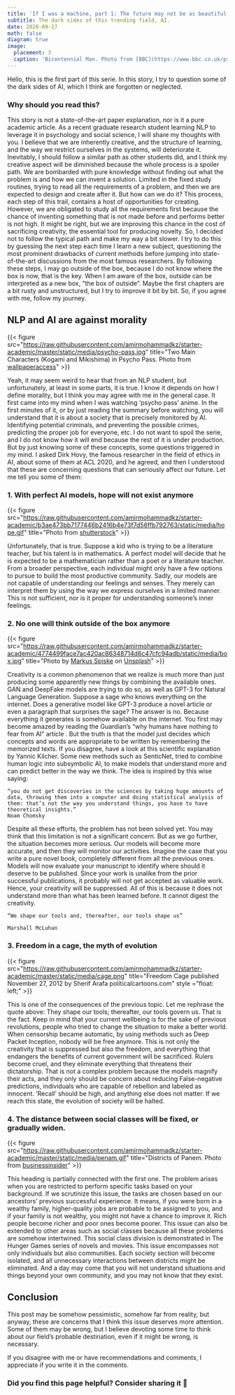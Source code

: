 ```yaml
---
title: 'If I was a machine, part 1: The future may not be as beautiful as we think.'
subtitle: The dark sides of this trending field, AI.
date: 2020-09-27
math: false
diagram: true
image:
  placement: 3
  caption: 'Bicentennial Man. Photo from [BBC](https://www.bbc.co.uk/programmes/b007c14w)'
---
```


Hello, this is the first part of this serie. In this story, I try to question some of the dark sides of AI, which I think are forgotten or neglected.

### Why should you read this?

This story is not a state-of-the-art paper explanation, nor is it a pure academic article. As a recent graduate research student learning NLP to leverage it in psychology and social science, I will share my thoughts with you. I believe that we are inherently creative, and the structure of learning, and the way we restrict ourselves in the systems, will deteriorate it. Inevitably, I should follow a similar path as other students did, and I think my creative aspect will be diminished because the whole process is a spoiler path. We are bombarded with pure knowledge without finding out what the problem is and how we can invent a solution. Limited in the fixed study routines, trying to read all the requirements of a problem, and then we are expected to design and create after it. But how can we do it? This process, each step of this trail, contains a host of opportunities for creating. However, we are obligated to study all the requirements first because the chance of inventing something that is not made before and performs better is not high. It might be right, but we are improving this chance in the cost of sacrificing creativity, the essential tool for producing novelty. So, I decided not to follow the typical path and make my way a bit slower. I try to do this by guessing the next step each time I learn a new subject, questioning the most prominent drawbacks of current methods before jumping into state-of-the-art discussions from the most famous researchers.
By following these steps, I may go outside of the box, because I do not know where the box is now, that is the key. When I am aware of the box, outside can be interpreted as a new box, “the box of outside”. Maybe the first chapters are a bit rusty and unstructured, but I try to improve it bit by bit. So, if you agree with me, follow my journey.

## NLP and AI are against morality

{{< figure src="https://raw.githubusercontent.com/amirmohammadkz/starter-academic/master/static/media/psycho-pass.jpg" title="Two Main Characters (Kogami and Mikishima) in Psycho Pass. Photo from [wallpaperaccess](https://wallpaperaccess.com/psycho-pass)" >}}


Yeah, it may seem weird to hear that from an NLP student, but unfortunately, at least in some parts, it is true. I know it depends on how I define morality, but I think you may agree with me in the general case. It first came into my mind when I was watching ‘psycho pass’ anime. In the first minutes of it, or by just reading the summary before watching, you will understand that it is about a society that is precisely monitored by AI. Identifying potential criminals, and preventing the possible crimes, predicting the proper job for everyone, etc. I do not want to spoil the serie, and I do not know how it will end because the rest of it is under production. But by just knowing some of these concepts, some questions triggered in my mind. I asked Dirk Hovy, the famous researcher in the field of ethics in AI, about some of them at ACL 2020, and he agreed, and then I understood that these are concerning questions that can seriously affect our future. Let me tell you some of them:

### 1. With perfect AI models, hope will not exist anymore

{{< figure src="https://raw.githubusercontent.com/amirmohammadkz/starter-academic/b3ae473bb7177446b2416b4e73f7d56ffb792763/static/media/hope.gif" title="Photo from [shutterstock](https://www.shutterstock.com/)" >}}

Unfortunately, that is true. Suppose a kid who is trying to be a literature teacher, but his talent is in mathematics. A perfect model will decide that he is expected to be a mathematician rather than a poet or a literature teacher. From a broader perspective, each individual might only have a few options to pursue to build the most productive community. Sadly, our models are not capable of understanding our feelings and senses. They merely can interpret them by using the way we express ourselves in a limited manner. This is not sufficient, nor is it proper for understanding someone’s inner feelings.

### 2. No one will think outside of the box anymore

{{< figure src="https://raw.githubusercontent.com/amirmohammadkz/starter-academic/4774499face7ac420ac86348714d6c47cfc94adb/static/media/box.jpg" title="Photo by [Markus Spiske](https://unsplash.com/@markusspiske?utm_source=medium&utm_medium=referral) on [Unsplash](https://unsplash.com/)" >}}

Creativity is a common phenomenon that we realize is much more than just producing some apparently new things by combining the available ones. GAN and DeepFake models are trying to do so, as well as GPT-3 for Natural Language Generation. Suppose a sage who knows everything on the internet. Does a generative model like GPT-3 produce a novel article or even a paragraph that surprises the sage? The answer is no. Because everything it generates is somehow available on the internet. You first may become amazed by reading the Guardian’s “why humans have nothing to fear from AI” article . But the truth is that the model just decides which concepts and words are appropriate to be written by remembering the memorized texts. If you disagree, have a look at this scientific explanation by Yannic Kilcher. Some new methods such as SenticNet, tried to combine human logic into subsymbolic AI, to make models that understand more and can predict better in the way we think. The idea is inspired by this wise saying:

    “you do not get discoveries in the sciences by taking huge amounts of data, throwing them into a computer and doing statistical analysis of them: that’s not the way you understand things, you have to have theoretical insights.”
    Noam Chomsky

Despite all these efforts, the problem has not been solved yet. You may think that this limitation is not a significant concern. But as we go further, the situation becomes more serious. Our models will become more accurate, and then they will monitor our activities. Imagine the case that you write a pure novel book, completely different from all the previous ones. Models will now evaluate your manuscript to identify where should it deserve to be published. Since your work is unalike from the prior successful publications, it probably will not get accepted as valuable work. Hence, your creativity will be suppressed. All of this is because it does not understand more than what has been learned before. It cannot digest the creativity.

    “We shape our tools and, thereafter, our tools shape us”

    Marshall McLuhan
    
### 3. Freedom in a cage, the myth of evolution

{{< figure src="https://raw.githubusercontent.com/amirmohammadkz/starter-academic/master/static/media/cage.png" title="Freedom Cage published November 27, 2012 by Sherif Arafa politicalcartoons.com" style ="float: left;" >}}


This is one of the consequences of the previous topic. Let me rephrase the quote above: They shape our tools; thereafter, our tools govern us. That is the fact. Keep in mind that your current wellbeing is for the sake of previous revolutions, people who tried to change the situation to make a better world. When censorship became automatic, by using methods such as Deep Packet Inception, nobody will be free anymore. This is not only the creativity that is suppressed but also the freedom, and everything that endangers the benefits of current government will be sacrificed. Rulers become cruel, and they eliminate everything that threatens their dictatorship. That is not a complex problem because the models magnify their acts, and they only should be concern about reducing False-negative predictions, individuals who are capable of rebellion and labeled as innocent. ‘Recall’ should be high, and anything else does not matter. If we reach this state, the evolution of society will be halted.

### 4. The distance between social classes will be fixed, or gradually widen.

{{< figure src="https://raw.githubusercontent.com/amirmohammadkz/starter-academic/master/static/media/penam.gif" title="Districts of Panem. Photo from [businessinsider](https://www.businessinsider.com/10-things-you-need-to-know-about-the-hunger-games-2012-3?international=true&r=US&IR=T#the-characters-live-in-districts-4)" >}}

This heading is partially connected with the first one. The problem arises when you are restricted to perform specific tasks based on your background. If we scrutinize this issue, the tasks are chosen based on our ancestors’ previous successful experience. It means, if you were born in a wealthy family, higher-quality jobs are probable to be assigned to you, and if your family is not wealthy, you might not have a chance to improve it. Rich people become richer and poor ones become poorer. This issue can also be extended to other areas such as social classes because all these problems are somehow intertwined. This social class division is demonstrated in The Hunger Games series of novels and movies. This issue encompasses not only individuals but also communities. Each society section will become isolated, and all unnecessary interactions between districts might be eliminated. And a day may come that you will not understand situations and things beyond your own community, and you may not know that they exist.

## Conclusion

This post may be somehow pessimistic, somehow far from reality, but anyway, these are concerns that I think this issue deserves more attention. Some of them may be wrong, but I believe devoting some time to think about our field’s probable destination, even if it might be wrong, is necessary.

If you disagree with me or have recommendations and comments, I appreciate if you write it in the comments.

### Did you find this page helpful? Consider sharing it 🙌
